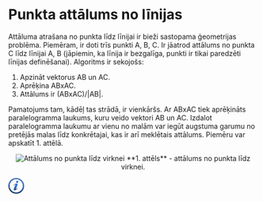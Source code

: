 # Punkta attālums no līnijas

Attāluma atrašana no punkta līdz līnijai ir bieži sastopama ģeometrijas problēma. Piemēram, ir doti trīs punkti A, B, C. Ir jāatrod attālums no punkta C līdz līnijai A, B (jāpiemin, ka līnija ir bezgalīga, punkti ir tikai paredzēti līnijas definēšanai). Algoritms ir sekojošs:

1. Apzināt vektorus AB un AC.
1. Aprēķina ABxAC.
1. Attālums ir (ABxAC)/|AB|.

Pamatojums tam, kādēļ tas strādā, ir vienkāršs. Ar ABxAC tiek aprēķināts paralelogramma laukums, kuru veido vektori AB un AC. Izdalot paralelogramma laukumu ar vienu no malām var iegūt augstuma garumu no pretējās malas līdz konkrētajai, kas ir arī meklētais attālums. Piemēru var apskatīt 1. attēlā.

<center>
<img alt="Attālums no punkta līdz virknei" src="/media/theory/point_line_distance.png"/>
**1. attēls** - attālums no punkta līdz virknei.
</center>

<a href="http://community.topcoder.com/tc?module=Static&d1=tutorials&d2=geometry1" target="_blank">![Vairāk informācija](/media/theory/information.png)</a>